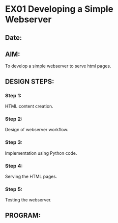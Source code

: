 # EX01 Developing a Simple Webserver
## Date:

## AIM:
To develop a simple webserver to serve html pages.

## DESIGN STEPS:
### Step 1: 
HTML content creation.
 
### Step 2:
Design of webserver workflow.

### Step 3:
Implementation using Python code.

### Step 4:
Serving the HTML pages.

### Step 5:
Testing the webserver.

## PROGRAM:
<!DOCTYPE html>
<html lang="en">
<head>
    <meta charset="UTF-8">
    <meta name="viewport" content="width=device-width, initial-scale=1.0">
    <title>Document</title>
    <link href="https://cdn.jsdelivr.net/npm/bootstrap@5.3.3/dist/css/bootstrap.min.css" rel="stylesheet" integrity="sha384-QWTKZyjpPEjISv5WaRU9OFeRpok6YctnYmDr5pNlyT2bRjXh0JMhjY6hW+ALEwIH" crossorigin="anonymous">
    <style>
         a{
            color: crimson; 
            padding: 30px;
            text-decoration: none;
        }
        a:hover{
            color: gray;
        
        }

    </style>

</head>


<body style="background-image: url('black.avif');background-size: 100%;background-attachment: fixed;"> <br><br> >
    <div style="display: flex;">
        <div>
            <img src="mec logo.png">
        </div>
        <div style="padding: 5px;">
            
            <a href="">Our Models</a>
            <a href="">Buy Online</a>
            <a href="">Fine</a>
            <a href="">Service</a>
            <a href="">Our Brand</a><hr/></div><br>
        </div>
        
        <div id="carouselExampleFade" class="carousel slide carousel-fade" data-bs-ride="carousel">
          <div class="carousel-inner">
            <div class="carousel-item active">
              <img src="mec pic2.png" class="d-block w-100" alt="...">
            </div>
            <div class="carousel-item">
              <img src="2.png" class="d-block w-100" alt="...">
            </div>
            <div class="carousel-item">
              <img src="3.3.jpg" class="d-block w-100" alt="...">
            </div>
            
          </div>
          <button class="carousel-control-prev" type="button" data-bs-target="#carouselExampleFade" data-bs-slide="prev">
            <span class="carousel-control-prev-icon" aria-hidden="true"></span>
            <span class="visually-hidden">Previous</span>
          </button>
          <button class="carousel-control-next" type="button" data-bs-target="#carouselExampleFade" data-bs-slide="next">
            <span class="carousel-control-next-icon" aria-hidden="true"></span>
            <span class="visually-hidden">Next</span>
          </button>
<div style="display: flex;padding: 10px;margin-right: 10px;">
  <div class="card" style="width: 18rem;margin-right: 10px;">
    <img src="a class.png" class="card-img-top" alt="...">
    <div class="card-body">
      <h5 class="card-title">A Class</h5>
      <p class="card-text">Starting from  £30,705</p>
      <a href="https://www.mercedes-benz.co.in/passengercars/models/saloon/eqs/overview.html" class="btn btn-primary">More</a>
    </div>
</div>

          <div class="card" style="width: 18rem;margin-right: 10px;">
              <img src="a class.png" class="card-img-top" alt="...">
              <div class="card-body">
                <h5 class="card-title">A Class</h5>
                <p class="card-text">Starting from  £30,705</p>
                <a href="https://www.mercedes-benz.co.in/passengercars/models/saloon/eqs/overview.html" class="btn btn-primary">More</a>
              </div>
          </div>

          <div class="card" style="width: 18rem;margin-right: 10px;">
                <img src="c class 2.webp" class="card-img-top" alt="...">
                <div class="card-body">
                  <h5 class="card-title">C Class</h5>
                  <p class="card-text">Starting from ₹58,60,000.0</p>
                  <a href="https://www.mercedes-benz.co.in/passengercars/models/saloon/eqs/overview.html" class="btn btn-primary">More</a>
                </div>
          </div>

          <div class="card" style="width: 18rem;margin-right: 10px;">
                  <img src="e class.png" class="card-img-top" alt="...">
                  <div class="card-body">
                    <h5 class="card-title">E Class</h5>
                    <p class="card-text">Starting from $63,350</p>
                    <a href="https://www.mercedes-benz.co.in/passengercars/models/saloon/eqs/overview.html" class="btn btn-primary">More</a>
                  </div>
                </div>

                <div class="card" style="width: 18rem;margin-right: 10px;">
                  <img src="s class.jpg" class="card-img-top" alt="...">
                  <div class="card-body">
                    <h5 class="card-title">S Class</h5>
                    <p class="card-text">Starting from $118,450</p>
                    <a href="https://www.mercedes-benz.co.in/passengercars/models/saloon/eqs/overview.html" class="btn btn-primary">More</a>
                  </div>
                </div>
         
        </div>
          <script src="https://cdn.jsdelivr.net/npm/bootstrap@5.3.3/dist/js/bootstrap.bundle.min.js" integrity="sha384-YvpcrYf0tY3lHB60NNkmXc5s9fDVZLESaAA55NDzOxhy9GkcIdslK1eN7N6jIeHz" crossorigin="anonymous"></script>
        </div>
</div>
</body>
</html>


## OUTPUT:
![alt text](<Screenshot 2024-03-26 160245.png>)


## RESULT:
The program for implementing simple webserver is executed successfully.
